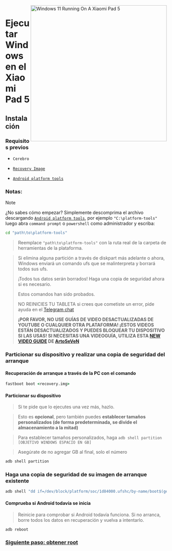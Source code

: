 <img align="right" src="https://raw.githubusercontent.com/erdilS/Port-Windows-11-Xiaomi-Pad-5/main/nabu.png" width="425" alt="Windows 11 Running On A Xiaomi Pad 5">


# Ejecutar Windows en el Xiaomi Pad 5

## Instalación



### Requisitos previos
-  ```Cerebro```
  
- [```Recovery Image```](https://github.com/erdilS/Port-Windows-11-Xiaomi-Pad-5/releases/download/1.0/recovery.img)

- [```Android platform tools```](https://developer.android.com/studio/releases/platform-tools)

### Notas:
> [!NOTE]
> ¿No sabes cómo empezar? Simplemente descomprima el archivo descargando [```Android platform tools```](https://developer.android.com/studio/releases/platform-tools), por ejemplo ```"C:\platform-tools"``` luego abra ```command prompt``` o `powershell` como administrador y escriba:
```cmd
cd "path\to\platform-tools"
```
> Reemplace  `"path\to\platform-tools"` con la ruta real de la carpeta de herramientas de la plataforma.


> Si elimina alguna partición a través de diskpart más adelante o ahora, Windows enviará un comando ufs que se malinterpreta y borrará todos sus ufs.
> 
> ¡Todos tus datos serán borrados! Haga una copia de seguridad ahora si es necesario.
> 
> Estos comandos han sido probados.
> 
> NO REINICIES TU TABLETA si crees que cometiste un error, pide ayuda en el [Telegram chat](https://t.me/nabuwoa)
>
> **¡POR FAVOR, NO USE GUÍAS DE VIDEO DESACTUALIZADAS DE YOUTUBE O CUALQUIER OTRA PLATAFORMA! ¡ESTOS VIDEOS ESTÁN DESACTUALIZADOS Y PUEDES BLOQUEAR TU DISPOSITIVO SI LAS USAS! SI NECESITAS UNA VIDEOGUÍA, UTILIZA ESTA [NEW VIDEO GUIDE](https://youtu.be/BbgTbTGbXYg) DE [ArtoSeVeN](https://www.youtube.com/channel/UCYjwfxlYlJ7Nnzv01oszQvA)**


### Particionar su dispositivo y realizar una copia de seguridad del arranque

#### Recuperación de arranque a través de la PC con el comando
```cmd
fastboot boot <recovery.img>
```
#### Particionar su dispositivo

> Si te pide que lo ejecutes una vez más, hazlo.

> Esto es **opcional**, pero también puedes **establecer tamaños personalizados (de forma predeterminada, se divide el almacenamiento a la mitad)**

> Para establecer tamaños personalizados, haga ```adb shell partition [OBJETIVO WINDOWS ESPACIO EN GB]```

> Asegúrate de no agregar GB al final, solo el número

```cmd
adb shell partition
```

### Haga una copia de seguridad de su imagen de arranque existente
```cmd
adb shell "dd if=/dev/block/platform/soc/1d84000.ufshc/by-name/boot$(getprop ro.boot.slot_suffix) of=/tmp/normal_boot.img" && adb pull /tmp/normal_boot.img
```


#### Comprueba si Android todavía se inicia
> Reinicie para comprobar si Android todavía funciona. Si no arranca, borre todos los datos en recuperación y vuelva a intentarlo.

```cmd
adb reboot
```


### [Siguiente paso: obtener root](/guide/Spanish/2-rootguide-es.md)
